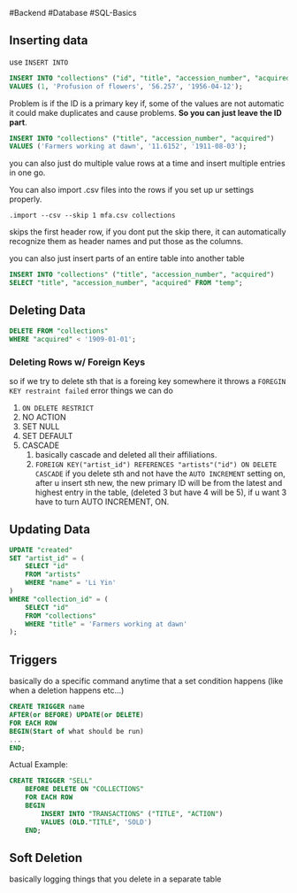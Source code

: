 #Backend #Database #SQL-Basics 
## Inserting data
use `INSERT INTO`
``` sql
INSERT INTO "collections" ("id", "title", "accession_number", "acquired")
VALUES (1, 'Profusion of flowers', '56.257', '1956-04-12');
```

Problem is if the ID is a primary key if, some of the values are not automatic it could make duplicates and cause problems. **So you can just leave the ID part**. 

``` SQL
INSERT INTO "collections" ("title", "accession_number", "acquired")
VALUES ('Farmers working at dawn', '11.6152', '1911-08-03');
```


you can also just do multiple value rows at a time and insert multiple entries in one go.

You can also import .csv files into the rows if you set up ur settings properly. 
```
.import --csv --skip 1 mfa.csv collections
```
skips the first header row, if you dont put the skip there, it can automatically recognize them as header names and put those as the columns.

you can also just insert parts of an entire table into another table

``` sql
INSERT INTO "collections" ("title", "accession_number", "acquired") 
SELECT "title", "accession_number", "acquired" FROM "temp";
```

## Deleting Data

``` SQL
DELETE FROM "collections"
WHERE "acquired" < '1909-01-01';
```

### Deleting Rows w/ Foreign Keys
so if we try to delete sth that is a foreing key somewhere it throws a `FOREGIN KEY restraint failed` error
things we can do
1. `ON DELETE RESTRICT`
2. NO ACTION
3. SET NULL
4. SET DEFAULT
5. CASCADE
	1. basically cascade and deleted all their affiliations.
	2. ```FOREIGN KEY("artist_id") REFERENCES "artists"("id") ON DELETE CASCADE```
if you delete sth and not have the `AUTO INCREMENT` setting on, after u insert sth new, the new primary ID will be from the latest and highest entry in the table, (deleted 3 but have 4 will be 5), if u want 3 have to turn AUTO INCREMENT, ON.

## Updating Data

``` sql
UPDATE "created"
SET "artist_id" = (
    SELECT "id"
    FROM "artists"
    WHERE "name" = 'Li Yin'
)
WHERE "collection_id" = (
    SELECT "id"
    FROM "collections"
    WHERE "title" = 'Farmers working at dawn'
);
```

## Triggers

basically do a specific command anytime that a set condition happens (like when a deletion happens etc...)

``` sql
CREATE TRIGGER name
AFTER(or BEFORE) UPDATE(or DELETE)
FOR EACH ROW
BEGIN(Start of what should be run)
...
END;
```

Actual Example:
```sql
CREATE TRIGGER "SELL"
	BEFORE DELETE ON "COLLECTIONS"
	FOR EACH ROW
	BEGIN
		INSERT INTO "TRANSACTIONS" ("TITLE", "ACTION")
		VALUES (OLD."TITLE", 'SOLD')
	END;
```

## Soft Deletion

basically logging things that you delete in a separate table